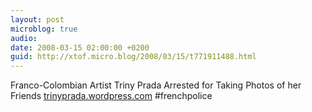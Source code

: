 ```yaml
---
layout: post
microblog: true
audio: 
date: 2008-03-15 02:00:00 +0200
guid: http://xtof.micro.blog/2008/03/15/t771911488.html
---
```

Franco-Colombian Artist Triny Prada Arrested for Taking Photos of her Friends  [trinyprada.wordpress.com](http://trinyprada.wordpress.com/) #frenchpolice
